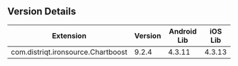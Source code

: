 ## Version Details

| Extension | Version | Android Lib | iOS Lib |
| --- | --- | --- | --- |
| com.distriqt.ironsource.Chartboost | 9.2.4 | 4.3.11 | 4.3.13 |
